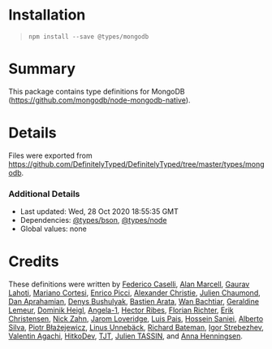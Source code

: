 # Installation
> `npm install --save @types/mongodb`

# Summary
This package contains type definitions for MongoDB (https://github.com/mongodb/node-mongodb-native).

# Details
Files were exported from https://github.com/DefinitelyTyped/DefinitelyTyped/tree/master/types/mongodb.

### Additional Details
 * Last updated: Wed, 28 Oct 2020 18:55:35 GMT
 * Dependencies: [@types/bson](https://npmjs.com/package/@types/bson), [@types/node](https://npmjs.com/package/@types/node)
 * Global values: none

# Credits
These definitions were written by [Federico Caselli](https://github.com/CaselIT), [Alan Marcell](https://github.com/alanmarcell), [Gaurav Lahoti](https://github.com/dante-101), [Mariano Cortesi](https://github.com/mcortesi), [Enrico Picci](https://github.com/EnricoPicci), [Alexander Christie](https://github.com/AJCStriker), [Julien Chaumond](https://github.com/julien-c), [Dan Aprahamian](https://github.com/daprahamian), [Denys Bushulyak](https://github.com/denys-bushulyak), [Bastien Arata](https://github.com/BastienAr), [Wan Bachtiar](https://github.com/sindbach), [Geraldine Lemeur](https://github.com/geraldinelemeur), [Dominik Heigl](https://github.com/various89), [Angela-1](https://github.com/angela-1), [Hector Ribes](https://github.com/hector7), [Florian Richter](https://github.com/floric), [Erik Christensen](https://github.com/erikc5000), [Nick Zahn](https://github.com/Manc), [Jarom Loveridge](https://github.com/jloveridge), [Luis Pais](https://github.com/ranguna), [Hossein Saniei](https://github.com/HosseinAgha), [Alberto Silva](https://github.com/albertossilva), [Piotr Błażejewicz](https://github.com/peterblazejewicz), [Linus Unnebäck](https://github.com/LinusU), [Richard Bateman](https://github.com/taxilian), [Igor Strebezhev](https://github.com/xamgore), [Valentin Agachi](https://github.com/avaly), [HitkoDev](https://github.com/HitkoDev), [TJT](https://github.com/Celend), [Julien TASSIN](https://github.com/jtassin), and [Anna Henningsen](https://github.com/addaleax).
